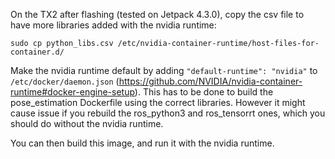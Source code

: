 On the TX2 after flashing (tested on Jetpack 4.3.0), copy the csv file to have more libraries added with the nvidia runtime:
```
sudo cp python_libs.csv /etc/nvidia-container-runtime/host-files-for-container.d/
```

Make the nvidia runtime default by adding `"default-runtime": "nvidia"` to `/etc/docker/daemon.json` (https://github.com/NVIDIA/nvidia-container-runtime#docker-engine-setup). This has to be done to build the pose_estimation Dockerfile using the correct libraries. However it might cause issue if you rebuild the ros_python3 and ros_tensorrt ones, which you should do without the nvidia runtime.

You can then build this image, and run it with the nvidia runtime.
